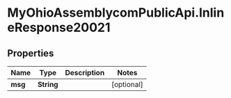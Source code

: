 # MyOhioAssemblycomPublicApi.InlineResponse20021

## Properties
Name | Type | Description | Notes
------------ | ------------- | ------------- | -------------
**msg** | **String** |  | [optional] 
